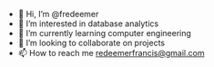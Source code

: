 - 👋 Hi, I’m @fredeemer
- 👀 I’m interested in database analytics
- 🌱 I’m currently learning computer engineering
- 💞️ I’m looking to collaborate on projects
- 📫 How to reach me redeemerfrancis@gmail.com

<!---
fredeemer/fredeemer is a ✨ special ✨ repository because its `README.md` (this file) appears on your GitHub profile.
You can click the Preview link to take a look at your changes.
--->
